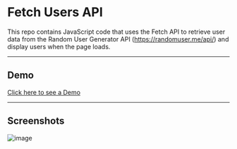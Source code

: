 # Fetch Users API

This repo contains JavaScript code that uses the Fetch API to retrieve user data from the Random User Generator API (https://randomuser.me/api/) and display users when the page loads.

---

## Demo

[Click here to see a Demo](https://stefanoturcarelli.github.io/fetch-users/)

---

## Screenshots

![image](https://github.com/stefanoturcarelli/fetch-users-api/assets/67341828/767c0eb7-1c85-4f14-9d23-8a32faa0a0a8)
